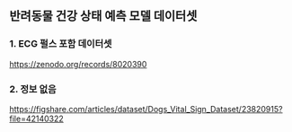 
## 반려동물 건강 상태 예측 모델 데이터셋
### 1. ECG 펄스 포함 데이터셋
https://zenodo.org/records/8020390

### 2. 정보 없음
https://figshare.com/articles/dataset/Dogs_Vital_Sign_Dataset/23820915?file=42140322
